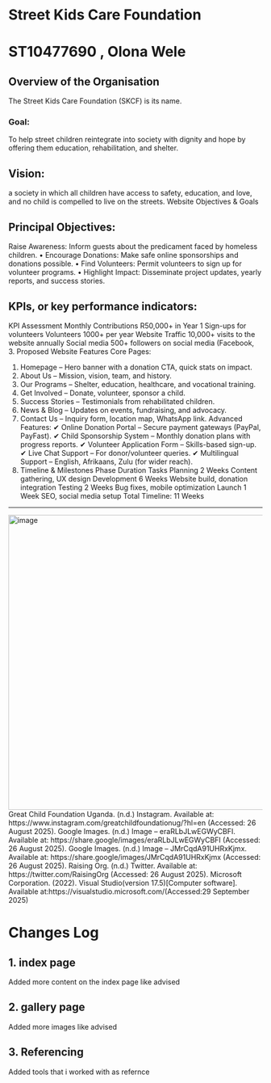 # Street Kids Care Foundation
# ST10477690 , Olona Wele
## Overview of the Organisation
The Street Kids Care Foundation (SKCF) is its name.
### Goal:
To help street children reintegrate into society with dignity and hope by offering them education, rehabilitation, and shelter.
## Vision:
a society in which all children have access to safety, education, and love, and no child is compelled to live on the streets.
Website Objectives & Goals
## Principal Objectives:
Raise Awareness: Inform guests about the predicament faced by homeless children.
•	Encourage Donations: Make safe online sponsorships and donations possible.
•	Find Volunteers: Permit volunteers to sign up for volunteer programs.
•	Highlight Impact: Disseminate project updates, yearly reports, and success stories.
## KPIs, or key performance indicators:
KPI Assessment
Monthly Contributions 			R50,000+ in Year 1 
Sign-ups for volunteers			Volunteers 1000+ per year
Website Traffic				10,000+ visits to the website annually
Social media 		500+ followers on social media (Facebook,        
3. Proposed Website Features
Core Pages:
1.	Homepage – Hero banner with a donation CTA, quick stats on impact.
2.	About Us – Mission, vision, team, and history.
3.	Our Programs – Shelter, education, healthcare, and vocational training.
4.	Get Involved – Donate, volunteer, sponsor a child.
5.	Success Stories – Testimonials from rehabilitated children.
6.	News & Blog – Updates on events, fundraising, and advocacy.
7.	Contact Us – Inquiry form, location map, WhatsApp link.
Advanced Features:
✔ Online Donation Portal – Secure payment gateways (PayPal, PayFast).
✔ Child Sponsorship System – Monthly donation plans with progress reports.
✔ Volunteer Application Form – Skills-based sign-up.
✔ Live Chat Support – For donor/volunteer queries.
✔ Multilingual Support – English, Afrikaans, Zulu (for wider reach).
6. Timeline & Milestones
Phase	Duration	Tasks
Planning	2 Weeks	Content gathering, UX design
Development	6 Weeks	Website build, donation integration
Testing	2 Weeks	Bug fixes, mobile optimization
Launch	1 Week	SEO, social media setup
Total Timeline: 11 Weeks
________________________________________
<img width="1039" height="584" alt="image" src="https://github.com/user-attachments/assets/c1e3e27c-f593-4963-8087-766dc9f36b47" />
Great Child Foundation Uganda. (n.d.) Instagram. Available at: https://www.instagram.com/greatchildfoundationug/?hl=en (Accessed: 26 August 2025).
Google Images. (n.d.) Image – eraRLbJLwEGWyCBFI. Available at: https://share.google/images/eraRLbJLwEGWyCBFI (Accessed: 26 August 2025).
Google Images. (n.d.) Image – JMrCqdA91UHRxKjmx. Available at: https://share.google/images/JMrCqdA91UHRxKjmx (Accessed: 26 August 2025).
Raising Org. (n.d.) Twitter. Available at: https://twitter.com/RaisingOrg (Accessed: 26 August 2025).
Microsoft Corporation. (2022). Visual Studio(version 17.5)[Computer software]. Available at:https://visualstudio.microsoft.com/(Accessed:29 September 2025)

# Changes Log 
## 1. index page
Added more content on the index page like advised
## 2. gallery page
Added more images like advised
## 3. Referencing
Added  tools that i worked with as refernce